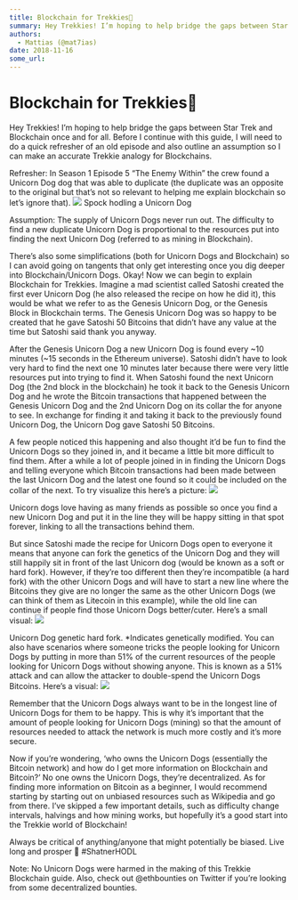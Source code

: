 ```yaml
---
title: Blockchain for Trekkies🖖
summary: Hey Trekkies! I’m hoping to help bridge the gaps between Star Trek and Blockchain once and for all. Before I continue with this guide, I will need to do a quick refresher of an old episode and also outline an assumption so I can make an accurate Trekkie analogy for Blockchains. Refresher- In Season 1 Episode 5 “The Enemy Within” the crew found a Unicorn Dog dog that was able to duplicate (the duplicate was an opposite to the original but that’s not so relevant to helping me explain blockchain so
authors:
  - Mattias (@mat7ias)
date: 2018-11-16
some_url: 
---
```


# Blockchain for Trekkies🖖


Hey Trekkies! I’m hoping to help bridge the gaps between Star Trek and Blockchain once and for all. Before I continue with this guide, I will need to do a quick refresher of an old episode and also outline an assumption so I can make an accurate Trekkie analogy for Blockchains.

Refresher: In Season 1 Episode 5 “The Enemy Within” the crew found a Unicorn Dog dog that was able to duplicate (the duplicate was an opposite to the original but that’s not so relevant to helping me explain blockchain so let’s ignore that).
![](https://api.beta.kauri.io:443/ipfs/QmZ8kGK991JWqtNi2qKCRRFynMzDgxepzyTw1M3XHufhCT)
Spock hodling a Unicorn Dog

Assumption: The supply of Unicorn Dogs never run out. The difficulty to find a new duplicate Unicorn Dog is proportional to the resources put into finding the next Unicorn Dog (referred to as mining in Blockchain).

There’s also some simplifications (both for Unicorn Dogs and Blockchain) so I can avoid going on tangents that only get interesting once you dig deeper into Blockchain/Unicorn Dogs. Okay! Now we can begin to explain Blockchain for Trekkies. Imagine a mad scientist called Satoshi created the first ever Unicorn Dog (he also released the recipe on how he did it), this would be what we refer to as the Genesis Unicorn Dog, or the Genesis Block in Blockchain terms. The Genesis Unicorn Dog was so happy to be created that he gave Satoshi 50 Bitcoins that didn’t have any value at the time but Satoshi said thank you anyway.

After the Genesis Unicorn Dog a new Unicorn Dog is found every ~10 minutes (~15 seconds in the Ethereum universe). Satoshi didn’t have to look very hard to find the next one 10 minutes later because there were very little resources put into trying to find it. When Satoshi found the next Unicorn Dog (the 2nd block in the blockchain) he took it back to the Genesis Unicorn Dog and he wrote the Bitcoin transactions that happened between the Genesis Unicorn Dog and the 2nd Unicorn Dog on its collar the for anyone to see. In exchange for finding it and taking it back to the previously found Unicorn Dog, the Unicorn Dog gave Satoshi 50 Bitcoins.

A few people noticed this happening and also thought it’d be fun to find the Unicorn Dogs so they joined in, and it became a little bit more difficult to find them. After a while a lot of people joined in in finding the Unicorn Dogs and telling everyone which Bitcoin transactions had been made between the last Unicorn Dog and the latest one found so it could be included on the collar of the next. To try visualize this here’s a picture:
![](https://api.beta.kauri.io:443/ipfs/QmQUDXAJafmACBGsqbscxMT7FNbk17Rdvo5v7D8PvBDNzy)

Unicorn dogs love having as many friends as possible so once you find a new Unicorn Dog and put it in the line they will be happy sitting in that spot forever, linking to all the transactions behind them.

But since Satoshi made the recipe for Unicorn Dogs open to everyone it means that anyone can fork the genetics of the Unicorn Dog and they will still happily sit in front of the last Unicorn dog (would be known as a soft or hard fork). However, if they’re too different then they’re incompatible (a hard fork) with the other Unicorn Dogs and will have to start a new line where the Bitcoins they give are no longer the same as the other Unicorn Dogs (we can think of them as Litecoin in this example), while the old line can continue if people find those Unicorn Dogs better/cuter. Here’s a small visual:
![](https://api.beta.kauri.io:443/ipfs/QmQPAzbtN4BSwD2fpE3wcs36qwjCBzg5WwukgoEVC3mnXi)

Unicorn Dog genetic hard fork. *Indicates genetically modified.
You can also have scenarios where someone tricks the people looking for Unicorn Dogs by putting in more than 51% of the current resources of the people looking for Unicorn Dogs without showing anyone. This is known as a 51% attack and can allow the attacker to double-spend the Unicorn Dogs Bitcoins. Here’s a visual:
![](https://api.beta.kauri.io:443/ipfs/Qmcqg1kYpgDaYBBkQZnoe6AhYjLAEQWUV1pL7vFATxBxeR)

Remember that the Unicorn Dogs always want to be in the longest line of Unicorn Dogs for them to be happy. This is why it’s important that the amount of people looking for Unicorn Dogs (mining) so that the amount of resources needed to attack the network is much more costly and it’s more secure.

Now if you’re wondering, ‘who owns the Unicorn Dogs (essentially the Bitcoin network) and how do I get more information on Blockchain and Bitcoin?’ No one owns the Unicorn Dogs, they’re decentralized. As for finding more information on Bitcoin as a beginner, I would recommend starting by starting out on unbiased resources such as Wikipedia and go from there. I’ve skipped a few important details, such as difficulty change intervals, halvings and how mining works, but hopefully it’s a good start into the Trekkie world of Blockchain!

Always be critical of anything/anyone that might potentially be biased. Live long and prosper 🖖 #ShatnerHODL

Note: No Unicorn Dogs were harmed in the making of this Trekkie Blockchain guide. Also, check out @ethbounties on Twitter if you’re looking from some decentralized bounties.
